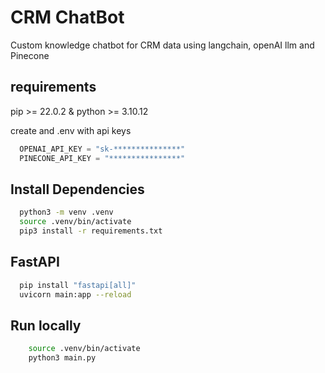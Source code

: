 
# CRM ChatBot

Custom knowledge chatbot for CRM data using langchain, openAI llm and Pinecone 

## requirements
pip >= 22.0.2 & python >= 3.10.12

create and .env with api keys

```py
  OPENAI_API_KEY = "sk-***************"
  PINECONE_API_KEY = "****************"
```

## Install Dependencies
```bash
  python3 -m venv .venv
  source .venv/bin/activate
  pip3 install -r requirements.txt
```

## FastAPI

```bash
  pip install "fastapi[all]"
  uvicorn main:app --reload
```

## Run locally 
```bash
    source .venv/bin/activate
    python3 main.py
```

